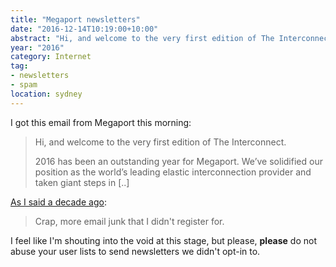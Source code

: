 ```yaml
---
title: "Megaport newsletters"
date: "2016-12-14T10:19:00+10:00"
abstract: "Hi, and welcome to the very first edition of The Interconnect... d'oh!"
year: "2016"
category: Internet
tag:
- newsletters
- spam
location: sydney
---
```

I got this email from Megaport this morning:

> Hi, and welcome to the very first edition of The Interconnect.
> 
> 2016 has been an outstanding year for Megaport. We’ve solidified our 
> position as the world’s leading elastic interconnection provider and 
> taken giant steps in [..]

[As I said a decade ago]\:

> Crap, more email junk that I didn't register for.

I feel like I'm shouting into the void at this stage, but please, **please** do not abuse your user lists to send newsletters we didn't opt-in to.

[As I said a decade ago]: https://rubenerd.com/new-newsletters/

